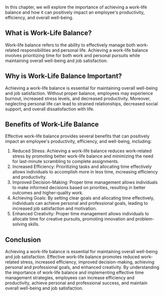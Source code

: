 
In this chapter, we will explore the importance of achieving a work-life balance and how it can positively impact an employee's productivity, efficiency, and overall well-being.

What is Work-Life Balance?
--------------------------

Work-life balance refers to the ability to effectively manage both work-related responsibilities and personal life. Achieving a work-life balance involves prioritizing time for both work and personal pursuits while maintaining overall well-being and job satisfaction.

Why is Work-Life Balance Important?
-----------------------------------

Achieving a work-life balance is essential for maintaining overall well-being and job satisfaction. Without proper balance, employees may experience burnout, increased stress levels, and decreased productivity. Moreover, neglecting personal life can lead to strained relationships, decreased social support, and overall dissatisfaction with life.

Benefits of Work-Life Balance
-----------------------------

Effective work-life balance provides several benefits that can positively impact an employee's productivity, efficiency, and well-being, including:

1. Reduced Stress: Achieving a work-life balance reduces work-related stress by promoting better work-life balance and minimizing the need for last-minute scrambling to complete assignments.
2. Increased Efficiency: Prioritizing tasks and allocating time effectively allows individuals to accomplish more in less time, increasing efficiency and productivity.
3. Improved Decision-Making: Proper time management allows individuals to make informed decisions based on priorities, resulting in better outcomes and higher-quality work.
4. Achieving Goals: By setting clear goals and allocating time effectively, individuals can achieve personal and professional goals, leading to increased job satisfaction and motivation.
5. Enhanced Creativity: Proper time management allows individuals to allocate time for creative pursuits, promoting innovation and problem-solving skills.

Conclusion
----------

Achieving a work-life balance is essential for maintaining overall well-being and job satisfaction. Effective work-life balance promotes reduced work-related stress, increased efficiency, improved decision-making, achieving personal and professional goals, and enhanced creativity. By understanding the importance of work-life balance and implementing effective time management strategies, employees can increase efficiency and productivity, achieve personal and professional success, and maintain overall well-being and job satisfaction.
